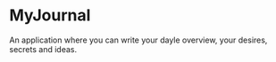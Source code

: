 # MyJournal
An application where you can write your dayle overview, your desires, secrets and ideas.
